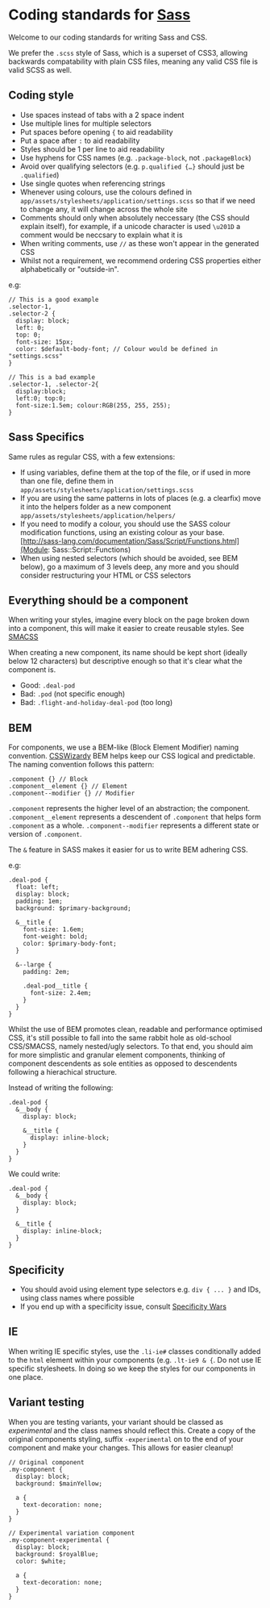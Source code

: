 # Coding standards for [Sass](http://sass-lang.com)

Welcome to our coding standards for writing Sass and CSS.

We prefer the `.scss` style of Sass, which is a superset of CSS3, allowing 
backwards compatability with plain CSS files, meaning any valid CSS file is
valid SCSS as well.

## Coding style

* Use spaces instead of tabs with a 2 space indent
* Use multiple lines for multiple selectors
* Put spaces before opening `{` to aid readability
* Put a space after `:` to aid readability
* Styles should be 1 per line to aid readability
* Use hyphens for CSS names (e.g. `.package-block`, not `.packageBlock`)
* Avoid over qualifying selectors (e.g. `p.qualified {…}` should just be `.qualified`)
* Use single quotes when referencing strings
* Whenever using colours, use the colours defined in `app/assets/stylesheets/application/settings.scss` so that if we need to change any, it will change across the whole site
* Comments should only when absolutely neccessary (the CSS should explain itself), for example, if a unicode character is used `\u201D` a comment would be neccsary to explain what it is
* When writing comments, use `//` as these won't appear in the generated CSS
* Whilst not a requirement, we recommend ordering CSS properties either alphabetically or "outside-in".

e.g:
```
// This is a good example
.selector-1,
.selector-2 {
  display: block;
  left: 0;
  top: 0;
  font-size: 15px;
  color: $default-body-font; // Colour would be defined in "settings.scss"
}

// This is a bad example
.selector-1, .selector-2{
  display:block;
  left:0; top:0;
  font-size:1.5em; colour:RGB(255, 255, 255);
}
```

## Sass Specifics

Same rules as regular CSS, with a few extensions:

* If using variables, define them at the top of the file, or if used in more than one file, define them in `app/assets/stylesheets/application/settings.scss`
* If you are using the same patterns in lots of places (e.g. a clearfix) move it into the helpers folder as a new component `app/assets/stylesheets/application/helpers/`
* If you need to modify a colour, you should use the SASS colour modification functions, using an existing colour as your base. [http://sass-lang.com/documentation/Sass/Script/Functions.html](Module: Sass::Script::Functions)
* When using nested selectors (which should be avoided, see BEM below), go a maximum of 3 levels deep, any more and you should consider restructuring your HTML or CSS selectors

## Everything should be a component

When writing your styles, imagine every block on the page broken down into a component, this will make it easier to create reusable styles. See [SMACSS](http://smacss.com/)

When creating a new component, its name should be kept short (ideally below 12 characters) but descriptive enough so that it's clear what the component is.

* Good: `.deal-pod`
* Bad: `.pod` (not specific enough)
* Bad: `.flight-and-holiday-deal-pod` (too long)

## BEM

For components, we use a BEM-like (Block Element Modifier) naming convention. [CSSWizardy](http://csswizardry.com/2013/01/mindbemding-getting-your-head-round-bem-syntax/) BEM helps keep our CSS logical and predictable. The naming convention follows this pattern:

    .component {} // Block
    .component__element {} // Element
    .component--modifier {} // Modifier

`.component` represents the higher level of an abstraction; the component.
`.component__element` represents a descendent of `.component` that helps form `.component` as a whole.
`.component--modifier` represents a different state or version of `.component`.

The `&` feature in SASS makes it easier for us to write BEM adhering CSS.

e.g:
```
.deal-pod {
  float: left;
  display: block;
  padding: 1em;
  background: $primary-background;

  &__title {
    font-size: 1.6em;
    font-weight: bold;
    color: $primary-body-font;
  }

  &--large {
    padding: 2em;

    .deal-pod__title {
      font-size: 2.4em;
    }
  }
}
```
Whilst the use of BEM promotes clean, readable and performance optimised CSS, it's still possible to fall into the same rabbit hole as old-school CSS/SMACSS, namely nested/ugly selectors. To that end, you should aim for more simplistic and granular element components, thinking of component descendents as sole entities as opposed to descendents following a hierachical structure.

Instead of writing the following:
```
.deal-pod {
  &__body {
    display: block;

    &__title {
      display: inline-block;
    }
  }
}
```
We could write:
```
.deal-pod {
  &__body {
    display: block;
  }

  &__title {
    display: inline-block;
  }
}
```
## Specificity

* You should avoid using element type selectors e.g. `div { ... }` and IDs, using class names where possible
* If you end up with a specificity issue, consult [Specificity Wars](http://www.stuffandnonsense.co.uk/archives/images/specificitywars-05v2.jpg)

## IE

When writing IE specific styles, use the `.li-ie#` classes conditionally added to the `html` element within your components (e.g. `.lt-ie9 & {`. Do not use IE specific stylesheets. In doing so we keep the styles for our components in one place.

## Variant testing

When you are testing variants, your variant should be classed as _experimental_ and the class names should reflect this. Create a copy of the original components styling, suffix `-experimental` on to the end of your component and make your changes. This allows for easier cleanup!
```
// Original component
.my-component {
  display: block;
  background: $mainYellow;

  a {
    text-decoration: none;
  }
}

// Experimental variation component
.my-component-experimental {
  display: block;
  background: $royalBlue;
  color: $white;

  a {
    text-decoration: none;
  }
}
```
